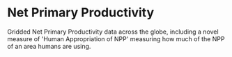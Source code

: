# Net Primary Productivity

Gridded Net Primary Productivity data across the globe, including a novel measure of 'Human Appropriation of NPP' measuring how much of the NPP of an area humans are using.

